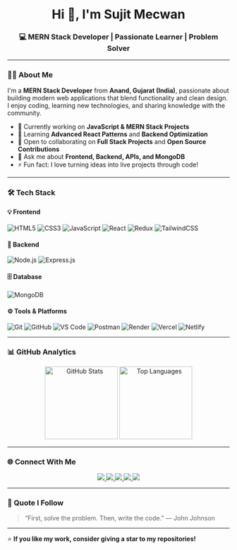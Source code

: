 <!-- Profile Header -->
<h1 align="center">Hi 👋, I'm Sujit Mecwan</h1>
<h3 align="center">💻 MERN Stack Developer | Passionate Learner | Problem Solver</h3>

---

### 🧑‍💻 About Me

I'm a **MERN Stack Developer** from **Anand, Gujarat (India)**, passionate about building modern web applications that blend functionality and clean design.  
I enjoy coding, learning new technologies, and sharing knowledge with the community.

- 🔭 Currently working on **JavaScript & MERN Stack Projects**
- 🌱 Learning **Advanced React Patterns** and **Backend Optimization**
- 👯 Open to collaborating on **Full Stack Projects** and **Open Source Contributions**
- 💬 Ask me about **Frontend, Backend, APIs, and MongoDB**
- ⚡ Fun fact: I love turning ideas into live projects through code!

---

### 🛠️ Tech Stack

#### 💡 Frontend
![HTML5](https://img.shields.io/badge/-HTML5-E34F26?style=for-the-badge&logo=html5&logoColor=white)
![CSS3](https://img.shields.io/badge/-CSS3-1572B6?style=for-the-badge&logo=css3)
![JavaScript](https://img.shields.io/badge/-JavaScript-F7DF1E?style=for-the-badge&logo=javascript&logoColor=black)
![React](https://img.shields.io/badge/-React-61DAFB?style=for-the-badge&logo=react&logoColor=black)
![Redux](https://img.shields.io/badge/-Redux-764ABC?style=for-the-badge&logo=redux&logoColor=white)
![TailwindCSS](https://img.shields.io/badge/-TailwindCSS-38B2AC?style=for-the-badge&logo=tailwind-css&logoColor=white)

#### 🧠 Backend
![Node.js](https://img.shields.io/badge/-Node.js-339933?style=for-the-badge&logo=node.js&logoColor=white)
![Express.js](https://img.shields.io/badge/-Express.js-000000?style=for-the-badge&logo=express&logoColor=white)

#### 🗄️ Database
![MongoDB](https://img.shields.io/badge/-MongoDB-47A248?style=for-the-badge&logo=mongodb&logoColor=white)

#### ⚙️ Tools & Platforms
![Git](https://img.shields.io/badge/-Git-F05032?style=for-the-badge&logo=git&logoColor=white)
![GitHub](https://img.shields.io/badge/-GitHub-181717?style=for-the-badge&logo=github)
![VS Code](https://img.shields.io/badge/-VS%20Code-0078D4?style=for-the-badge&logo=visual-studio-code&logoColor=white)
![Postman](https://img.shields.io/badge/-Postman-FF6C37?style=for-the-badge&logo=postman&logoColor=white)
![Render](https://img.shields.io/badge/-Render-46E3B7?style=for-the-badge&logo=render&logoColor=black)
![Vercel](https://img.shields.io/badge/-Vercel-000000?style=for-the-badge&logo=vercel&logoColor=white)
![Netlify](https://img.shields.io/badge/-Netlify-00C7B7?style=for-the-badge&logo=netlify&logoColor=white)

---

### 📊 GitHub Analytics

<p align="center">
  <img src="https://github-readme-stats.vercel.app/api?username=sujitmecwan&show_icons=true&theme=tokyonight" alt="GitHub Stats" height="165" />
  <img src="https://github-readme-stats.vercel.app/api/top-langs/?username=sujitmecwan&layout=compact&theme=tokyonight" alt="Top Languages" height="165" />
</p>

---

### 🌐 Connect With Me  

<p align="center">
  <a href="https://www.linkedin.com/in/sujitmecwan" target="_blank">
    <img src="https://img.shields.io/badge/LinkedIn-0A66C2?style=for-the-badge&logo=linkedin&logoColor=white" />
  </a>
  <a href="mailto:sujitmecwan@gmail.com" target="_blank">
    <img src="https://img.shields.io/badge/Email-D14836?style=for-the-badge&logo=gmail&logoColor=white" />
  </a>
  <a href="https://github.com/sujitmecwan" target="_blank">
    <img src="https://img.shields.io/badge/GitHub-181717?style=for-the-badge&logo=github" />
  </a>
  <a href="https://your-portfolio-link.com" target="_blank">
    <img src="https://img.shields.io/badge/Portfolio-000000?style=for-the-badge&logo=About.me&logoColor=white" />
  </a>
  <a href="https://twitter.com/yourusername" target="_blank">
    <img src="https://img.shields.io/badge/Twitter-1DA1F2?style=for-the-badge&logo=x&logoColor=white" />
  </a>
</p>

---

### 🧠 Quote I Follow  
> “First, solve the problem. Then, write the code.” — John Johnson  

---

⭐ **If you like my work, consider giving a star to my repositories!**  
